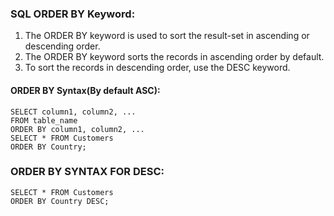 ### SQL ORDER BY Keyword:
1) The ORDER BY keyword is used to sort the result-set in ascending or descending order.
2) The ORDER BY keyword sorts the records in ascending order by default. 
3) To sort the records in descending order, use the DESC keyword.
#### ORDER BY Syntax(By default ASC):
    SELECT column1, column2, ...
    FROM table_name
    ORDER BY column1, column2, ...
    SELECT * FROM Customers
    ORDER BY Country;
### ORDER BY SYNTAX FOR DESC:
    SELECT * FROM Customers
    ORDER BY Country DESC;
    

